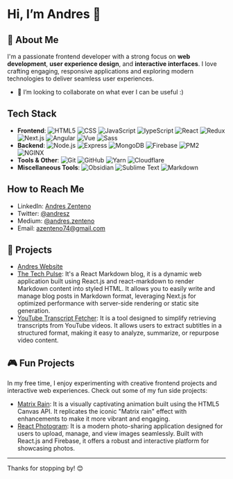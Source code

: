 # Hi, I’m Andres 👋
## 🚀 About Me
I'm a passionate frontend developer with a strong focus on **web development**, **user experience design**, and **interactive interfaces**. I love crafting engaging, responsive applications and exploring modern technologies to deliver seamless user experiences.

- 💼 I’m looking to collaborate on what ever I can be useful :)

## Tech Stack
- **Frontend**:
![HTML5](https://img.shields.io/badge/-HTML-000?logo=html5) ![CSS](https://img.shields.io/badge/-CSS3-000?logo=css3) ![JavaScript](https://img.shields.io/badge/-JavaScript-000?logo=javascript) ![IypeScript](https://img.shields.io/badge/-TypeScript-000?logo=typescript) ![React](https://img.shields.io/badge/-React-000?logo=react) ![Redux](https://img.shields.io/badge/-Redux-000?logo=redux) ![Next.js](https://img.shields.io/badge/-Next,js-000?logo=next.js) ![Angular](https://img.shields.io/badge/-Angular-000?logo=angular) ![Vue](https://img.shields.io/badge/-Vue-000?logo=vue.js)
![Sass](https://img.shields.io/badge/-Sass-000?logo=sass)
- **Backend**:
![Node.js](https://img.shields.io/badge/-Node.js-000?logo=node.js) ![Express](https://img.shields.io/badge/-Express.js-000?logo=express) ![MongoDB](https://img.shields.io/badge/-MongoDB-000?logo=mongodb) ![Firebase](https://img.shields.io/badge/-Firebase-000?logo=firebase) ![PM2](https://img.shields.io/badge/-PM2-000?logo=pm2) ![NGINX](https://img.shields.io/badge/-NGINX-000?logo=nginx)
- **Tools & Other**:
![Git](https://img.shields.io/badge/-Git-000?logo=git) ![GitHub](https://img.shields.io/badge/-GitHub-000?logo=github) ![Yarn](https://img.shields.io/badge/-Yarn-000?logo=yarn) ![Cloudflare](https://img.shields.io/badge/-Cloudflare-000?logo=cloudflare)
- **Miscellaneous Tools**:
![Obsidian](https://img.shields.io/badge/-Obsidian-7C3AED?logo=obsidian) ![Sublime Text](https://img.shields.io/badge/-Sublimetext-000?logo=sublimetext) ![Markdown](https://img.shields.io/badge/-Markdown-000?logo=markdown)

## How to Reach Me
- LinkedIn: [Andres Zenteno](http://www.linkedin.com/in/azenteno)
- Twitter: [@andresz](https://x.com/andresz)
- Medium: [@andres.zenteno](https://medium.com/@andres.zenteno)
- Email: azenteno74@gmail.com

## 💼 Projects
- [Andres Website](https://andreszenteno.com)
- [The Tech Pulse](https://blog.andreszenteno.com): It's a React Markdown blog,  it is a dynamic web application built using React.js and react-markdown to render Markdown content into styled HTML. It allows you to easily write and manage blog posts in Markdown format, leveraging Next.js for optimized performance with server-side rendering or static site generation.
- [YouTube Transcript Fetcher](https://apps.andreszenteno.com/youtube-transcript/): It is a tool designed to simplify retrieving transcripts from YouTube videos. It allows users to extract subtitles in a structured format, making it easy to analyze, summarize, or repurpose video content.

## 🎮 Fun Projects
In my free time, I enjoy experimenting with creative frontend projects and interactive web experiences. Check out some of my fun side projects:  

- [Matrix Rain](https://github.com/andresz74/matrix): It is a visually captivating animation built using the HTML5 Canvas API. It replicates the iconic "Matrix rain" effect with enhancements to make it more vibrant and engaging.
- [React Photogram](https://github.com/andresz74/react-photogram): It is a modern photo-sharing application designed for users to upload, manage, and view images seamlessly. Built with React.js and Firebase, it offers a robust and interactive platform for showcasing photos.

---
Thanks for stopping by! 😊

<!---
andresz74/andresz74 is a ✨ special ✨ repository because its `README.md` (this file) appears on your GitHub profile.
You can click the Preview link to take a look at your changes.
--->
